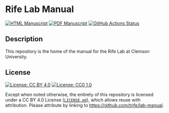 # Rife Lab Manual

<!-- usage note: edit the H1 title above to personalize the manuscript -->

[![HTML Manuscript](https://img.shields.io/badge/manuscript-HTML-blue.svg)](https://rifelab.github.io/lab-manual/)
[![PDF Manuscript](https://img.shields.io/badge/manuscript-PDF-blue.svg)](https://rifelab.github.io/lab-manual/manuscript.pdf)
[![GitHub Actions Status](https://github.com/trife/lab-manual/workflows/Manubot/badge.svg)](https://github.com/rifelab/lab-manual/actions)

## Description

<!-- usage note: edit this section. -->

This repository is the home of the manual for the Rife Lab at Clemson University.

## License

<!--
usage note: edit this section to change the license of your manuscript or source code changes to this repository.
We encourage users to openly license their manuscripts, which is the default as specified below.
-->

[![License: CC BY 4.0](https://img.shields.io/badge/License%20All-CC%20BY%204.0-lightgrey.svg)](http://creativecommons.org/licenses/by/4.0/)
[![License: CC0 1.0](https://img.shields.io/badge/License%20Parts-CC0%201.0-lightgrey.svg)](https://creativecommons.org/publicdomain/zero/1.0/)

Except when noted otherwise, the entirety of this repository is licensed under a CC BY 4.0 License ([`LICENSE.md`](LICENSE.md)), which allows reuse with attribution.
Please attribute by linking to https://github.com/trife/lab-manual.
